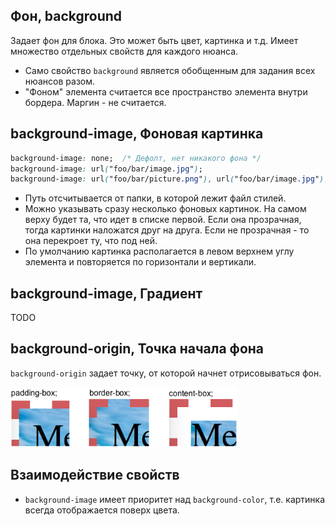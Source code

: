 ## Фон, background

Задает фон для блока. Это может быть цвет, картинка и т.д. Имеет множество отдельных свойств для каждого нюанса.

* Само свойство `background` является обобщенным для задания всех нюансов разом.
* "Фоном" элемента считается все пространство элемента внутри бордера. Маргин - не считается.

## background-image, Фоновая картинка

```css
background-image: none;  /* Дефолт, нет никакого фона */
background-image: url("foo/bar/image.jpg");
background-image: url("foo/bar/picture.png"), url("foo/bar/image.jpg");
```

* Путь отсчитывается от папки, в которой лежит файл стилей.
* Можно указывать сразу несколько фоновых картинок. На самом верху будет та, что идет в списке первой. Если она прозрачная, тогда картинки наложатся друг на друга. Если не прозрачная - то она перекроет ту, что под ней.
* По умолчанию картинка располагается в левом верхнем углу элемента и повторяется по горизонтали и вертикали.



## background-image, Градиент

TODO



## background-origin, Точка начала фона

`background-origin` задает точку, от которой начнет отрисовываться фон.

<img src="img/background-origin.png" alt="background-origin" style="zoom:80%;" />



## Взаимодействие свойств

* `background-image` имеет приоритет над `background-color`, т.е. картинка всегда отображается поверх цвета.

